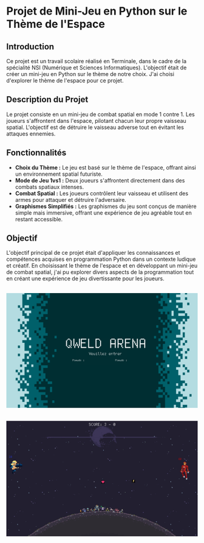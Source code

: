 
# Projet de Mini-Jeu en Python sur le Thème de l'Espace

## Introduction

Ce projet est un travail scolaire réalisé en Terminale, dans le cadre de la spécialité NSI (Numérique et Sciences Informatiques). L'objectif était de créer un mini-jeu en Python sur le thème de notre choix. J'ai choisi d'explorer le thème de l'espace pour ce projet.

## Description du Projet

Le projet consiste en un mini-jeu de combat spatial en mode 1 contre 1. Les joueurs s'affrontent dans l'espace, pilotant chacun leur propre vaisseau spatial. L'objectif est de détruire le vaisseau adverse tout en évitant les attaques ennemies.

## Fonctionnalités

- **Choix du Thème :** Le jeu est basé sur le thème de l'espace, offrant ainsi un environnement spatial futuriste.
- **Mode de Jeu 1vs1 :** Deux joueurs s'affrontent directement dans des combats spatiaux intenses.
- **Combat Spatial :** Les joueurs contrôlent leur vaisseau et utilisent des armes pour attaquer et détruire l'adversaire.
- **Graphismes Simplifiés :** Les graphismes du jeu sont conçus de manière simple mais immersive, offrant une expérience de jeu agréable tout en restant accessible.

## Objectif

L'objectif principal de ce projet était d'appliquer les connaissances et compétences acquises en programmation Python dans un contexte ludique et créatif. En choisissant le thème de l'espace et en développant un mini-jeu de combat spatial, j'ai pu explorer divers aspects de la programmation tout en créant une expérience de jeu divertissante pour les joueurs.


![Aperçu interface](./Img/interface/interface_menu.png)
---

![Aperçu Game](./Img/interface/interface_game.png)
---